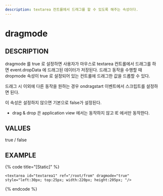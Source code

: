 ```yaml
---
description: textarea 컨트롤에서 드래그를 할 수 있도록 해주는 속성이다.
---
```


# dragmode

## DESCRIPTION

dragmode 를 true 로 설정하면 사용자가 마우스로 textarea 컨트롤에서 드래그를 하면 event.dropData 에 드래그된 데이터가 저장된다. 드래그 동작을 수행할 때 dropmode 속성이 true 로 설정되어 있는 컨트롤에 드래그한 값을 드롭할 수 있다.

드래그 시 이외에 다른 동작을 원하는 경우 ondragstart 이벤트에서 스크립트를 설정하면 된다.

이 속성은 설정하지 않으면 기본으로 false가 설정된다.

* drag & drop 은 application view 에서는 동작하지 않고 IE 에서만 동작한다. 

## VALUES

true / false

## EXAMPLE

{% code title="\[Static\]" %}
```markup
<textarea id="textarea1" ref="/root/from" dragmode="true" style="left:30px; top:25px; width:220px; height:205px; "/>
```
{% endcode %}

